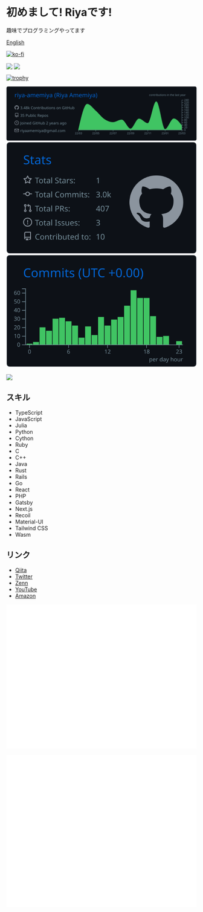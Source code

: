 # 初めまして! Riyaです!

趣味でプログラミングやってます

[English](./README-en.md)

[![ko-fi](https://ko-fi.com/img/githubbutton_sm.svg)](https://ko-fi.com/Z8Z3GGLNZ)

<p align="left">
    <img align="center" height="150px" src="https://github-readme-stats.vercel.app/api/top-langs/?username=riya-amemiya&hide=css,scss,makefile,html&layout=compact">
    <img align="center" height="150px" src="https://github-readme-stats.vercel.app/api?username=riya-amemiya&count_private=true&show_icons=true">
</p>

[![trophy](https://github-profile-trophy.vercel.app/?username=riya-amemiya&column=4)](https://github.com/ryo-ma/github-profile-trophy)

[![](https://raw.githubusercontent.com/riya-amemiya/riya-amemiya/main/profile-summary-card-output/github_dark/0-profile-details.svg)](https://github.com/vn7n24fzkq/github-profile-summary-cards)
[![](https://raw.githubusercontent.com/riya-amemiya/riya-amemiya/main/profile-summary-card-output/github_dark/3-stats.svg)](https://github.com/vn7n24fzkq/github-profile-summary-cards) [![](https://raw.githubusercontent.com/riya-amemiya/riya-amemiya/main/profile-summary-card-output/github_dark/4-productive-time.svg)](https://github.com/vn7n24fzkq/github-profile-summary-cards)

<img align="center" height="500px" src="https://wakatime.com/share/@riya_amemiya/4605e65f-821f-4cc1-9b30-7f13f7c356d9.svg" />

## スキル

+ TypeScript
+ JavaScript
+ Julia
+ Python
+ Cython
+ Ruby
+ C
+ C++
+ Java
+ Rust
+ Rails
+ Go
+ React
+ PHP
+ Gatsby
+ Next.js
+ Recoil
+ Material-UI
+ Tailwind CSS
+ Wasm

## リンク

+ [Qiita](https://qiita.com/Riya-oshaburikitchin)
+ [Twitter](https://twitter.com/Riya31377928)
+ [Zenn](https://zenn.dev/riya_amemiya)
+ [YouTube](https://www.youtube.com/channel/UCzww3KRaSOy7CpWWRXREv1g)
+ [Amazon](https://www.amazon.jp/hz/wishlist/ls/2TJIXKMK13CIJ?ref_=wl_share)

![Metrics](https://github.com/riya-amemiya/riya-amemiya/blob/main/metrics.plugin.skyline.svg)

![Metrics](https://github.com/riya-amemiya/riya-amemiya/blob/main/metrics.plugin.calendar.full.svg)
